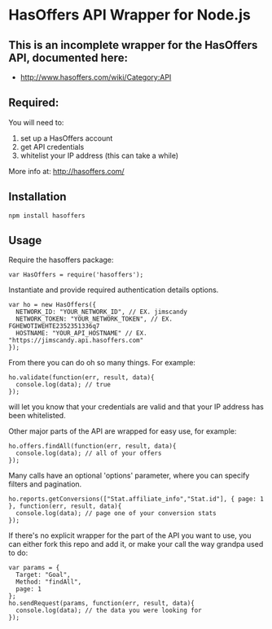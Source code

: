# HasOffers API Wrapper for Node.js

## This is an incomplete wrapper for the HasOffers API, documented here:

- http://www.hasoffers.com/wiki/Category:API

## Required:

You will need to:

1. set up a HasOffers account
2. get API credentials
3. whitelist your IP address (this can take a while)

More info at: http://hasoffers.com/

## Installation

    npm install hasoffers

## Usage

Require the hasoffers package: 

    var HasOffers = require('hasoffers');

Instantiate and provide required authentication details options. 

    var ho = new HasOffers({
      NETWORK_ID: "YOUR_NETWORK_ID", // EX. jimscandy
      NETWORK_TOKEN: "YOUR_NETWORK_TOKEN", // EX. FGHEWOTIWEHTE2352351336q7
      HOSTNAME: "YOUR_API_HOSTNAME" // EX. "https://jimscandy.api.hasoffers.com"
    });

From there you can do oh so many things. For example:

    ho.validate(function(err, result, data){
      console.log(data); // true
    });

will let you know that your credentials are valid and that your IP address has been whitelisted.

Other major parts of the API are wrapped for easy use, for example:

    ho.offers.findAll(function(err, result, data){
      console.log(data); // all of your offers
    });

Many calls have an optional 'options' parameter, where you can specify filters and pagination.

    ho.reports.getConversions(["Stat.affiliate_info","Stat.id"], { page: 1 }, function(err, result, data){
      console.log(data); // page one of your conversion stats
    });

If there's no explicit wrapper for the part of the API you want to use, you can either fork this repo and add it, or make your call the way grandpa used to do:

    var params = {
      Target: "Goal",
      Method: "findAll",
      page: 1
    };
    ho.sendRequest(params, function(err, result, data){
      console.log(data); // the data you were looking for
    });
